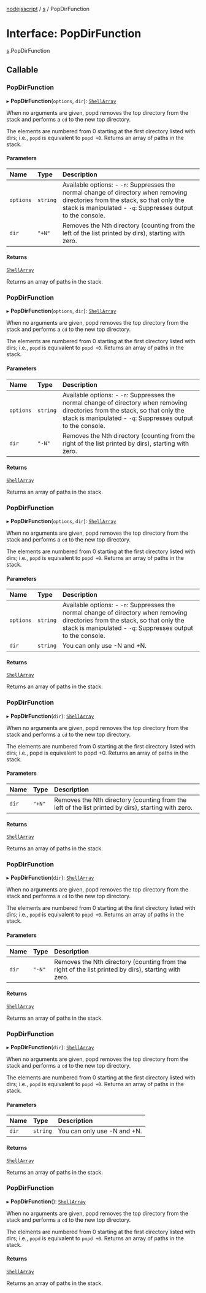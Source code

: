 [nodejsscript](../README.md) / [s](../modules/s.md) / PopDirFunction

# Interface: PopDirFunction

[s](../modules/s.md).PopDirFunction

## Callable

### PopDirFunction

▸ **PopDirFunction**(`options`, `dir`): [`ShellArray`](../modules/s.md#shellarray)

When no arguments are given, popd removes the top directory from the stack
and performs a `cd` to the new top directory.

The elements are numbered from 0 starting at the first directory listed with dirs;
i.e., `popd` is equivalent to `popd +0`. Returns an array of paths in the stack.

#### Parameters

| Name | Type | Description |
| :------ | :------ | :------ |
| `options` | `string` | Available options: - `-n`: Suppresses the normal change of directory when removing directories from the stack, so that only the stack is manipulated - `-q`: Suppresses output to the console. |
| `dir` | ``"+N"`` | Removes the Nth directory (counting from the left of the list printed by dirs), starting with zero. |

#### Returns

[`ShellArray`](../modules/s.md#shellarray)

Returns an array of paths in the stack.

### PopDirFunction

▸ **PopDirFunction**(`options`, `dir`): [`ShellArray`](../modules/s.md#shellarray)

When no arguments are given, popd removes the top directory from the stack
and performs a `cd` to the new top directory.

The elements are numbered from 0 starting at the first directory listed with dirs;
i.e., `popd` is equivalent to `popd +0`. Returns an array of paths in the stack.

#### Parameters

| Name | Type | Description |
| :------ | :------ | :------ |
| `options` | `string` | Available options: - `-n`: Suppresses the normal change of directory when removing directories from the stack, so that only the stack is manipulated - `-q`: Suppresses output to the console. |
| `dir` | ``"-N"`` | Removes the Nth directory (counting from the right of the list printed by dirs), starting with zero. |

#### Returns

[`ShellArray`](../modules/s.md#shellarray)

Returns an array of paths in the stack.

### PopDirFunction

▸ **PopDirFunction**(`options`, `dir`): [`ShellArray`](../modules/s.md#shellarray)

When no arguments are given, popd removes the top directory from the stack
and performs a `cd` to the new top directory.

The elements are numbered from 0 starting at the first directory listed with dirs;
i.e., `popd` is equivalent to `popd +0`. Returns an array of paths in the stack.

#### Parameters

| Name | Type | Description |
| :------ | :------ | :------ |
| `options` | `string` | Available options: - `-n`: Suppresses the normal change of directory when removing directories from the stack, so that only the stack is manipulated - `-q`: Suppresses output to the console. |
| `dir` | `string` | You can only use -N and +N. |

#### Returns

[`ShellArray`](../modules/s.md#shellarray)

Returns an array of paths in the stack.

### PopDirFunction

▸ **PopDirFunction**(`dir`): [`ShellArray`](../modules/s.md#shellarray)

When no arguments are given, popd removes the top directory from the stack
and performs a `cd` to the new top directory.

The elements are numbered from 0 starting at the first directory listed with dirs;
i.e., popd is equivalent to popd +0. Returns an array of paths in the stack.

#### Parameters

| Name | Type | Description |
| :------ | :------ | :------ |
| `dir` | ``"+N"`` | Removes the Nth directory (counting from the left of the list printed by dirs), starting with zero. |

#### Returns

[`ShellArray`](../modules/s.md#shellarray)

Returns an array of paths in the stack.

### PopDirFunction

▸ **PopDirFunction**(`dir`): [`ShellArray`](../modules/s.md#shellarray)

When no arguments are given, popd removes the top directory from the stack
and performs a `cd` to the new top directory.

The elements are numbered from 0 starting at the first directory listed with dirs;
i.e., `popd` is equivalent to `popd +0`. Returns an array of paths in the stack.

#### Parameters

| Name | Type | Description |
| :------ | :------ | :------ |
| `dir` | ``"-N"`` | Removes the Nth directory (counting from the right of the list printed by dirs), starting with zero. |

#### Returns

[`ShellArray`](../modules/s.md#shellarray)

Returns an array of paths in the stack.

### PopDirFunction

▸ **PopDirFunction**(`dir`): [`ShellArray`](../modules/s.md#shellarray)

When no arguments are given, popd removes the top directory from the stack
and performs a `cd` to the new top directory.

The elements are numbered from 0 starting at the first directory listed with dirs;
i.e., `popd` is equivalent to `popd +0`. Returns an array of paths in the stack.

#### Parameters

| Name | Type | Description |
| :------ | :------ | :------ |
| `dir` | `string` | You can only use -N and +N. |

#### Returns

[`ShellArray`](../modules/s.md#shellarray)

Returns an array of paths in the stack.

### PopDirFunction

▸ **PopDirFunction**(): [`ShellArray`](../modules/s.md#shellarray)

When no arguments are given, popd removes the top directory from the stack
and performs a `cd` to the new top directory.

The elements are numbered from 0 starting at the first directory listed with dirs;
i.e., `popd` is equivalent to `popd +0`. Returns an array of paths in the stack.

#### Returns

[`ShellArray`](../modules/s.md#shellarray)

Returns an array of paths in the stack.
